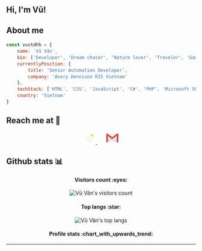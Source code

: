 ## Hi, I'm Vũ!

## About me  

```javascript
const vuvtdhh = {
    name: 'Vũ Văn',
    bio: ['Developer', 'Dream chaser', 'Nature lover', 'Traveler', 'Gamer', 'Blogger'],
    currentlyPosition: {
        title: 'Senior Automation Developer',
        company: 'Avery Dennison RIS Vietnam'
    },
    techStack: ['HTML', 'CSS', 'JavaScript', 'C#', 'PHP', 'Microsoft SQL Server', 'Oracle', 'MySQL', 'MongoDB'],
    country: 'Vietnam'
} 
```

## Reach me at :wave:

<p align="center">
  <a href="https://vuvtdhh.github.io/" style="margin-right: .5rem;">
    <img src="https://raw.githubusercontent.com/vuvtdhh/vuvtdhh/main/images/lightrain.png" target="_blank" alt="Vũ Văn's profile" height="32" width="32">
  </a>
  <a href="https://www.linkedin.com/in/vuvtdhh/" style="margin-right: .5rem;>
    <img src="https://raw.githubusercontent.com/vuvtdhh/vuvtdhh/main/images/linkedin-icon.svg" target="_blank" alt="Vũ Văn's LinkedIn profile" height="32" width="32">
  </a>
  <a href="https://stackoverflow.com/users/20150386/vu-van" style="margin-right: .5rem;>
    <img src="https://raw.githubusercontent.com/vuvtdhh/vuvtdhh/main/images/stackoverflow-icon.svg" target="_blank" alt="Vũ Văn's Stack Overflow profile" height="32" width="32">
  </a>
  <a href="mailto:vuvtdhh@gmail.com">
    <img src="https://raw.githubusercontent.com/vuvtdhh/vuvtdhh/main/images/gmail-icon.svg" target="_blank" alt="mail to Vũ Văn's" height="32" width="32">
  </a>
</p>

## Github stats :bar_chart:

<h4 align="center">Visitors count :eyes:</h4>

<p align="center"><img src="https://profile-counter.glitch.me/vuvtdhh/count.svg" alt="Vũ Văn's visitors count"/></p>

<h4 align="center">Top langs :star:</h4>

<p align="center"><img src="https://github-readme-stats.vercel.app/api/top-langs/?username=vuvtdhh&langs_count=10&theme=tokyonight&layout=compact" alt="Vũ Văn's top langs" /></p>

<h4 align="center">Profile stats :chart_with_upwards_trend:</h4>

<!-- <p align="center"><img src="https://github-readme-stats.vercel.app/api?username=vuvtdhh&show_icons=true&theme=onedark" alt="Vũ Văn's profile stats" /></p> -->
---